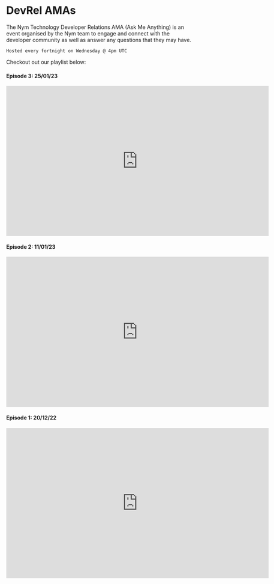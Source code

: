 # DevRel AMAs

The Nym Technology Developer Relations AMA (Ask Me Anything) is an event organised by the Nym team to engage and connect with the developer community as well as answer any questions that they may have. 

```admonish info
Hosted every fortnight on Wednesday @ 4pm UTC
```

Checkout out our playlist below:

#### Episode 3: 25/01/23

<iframe width="700" height="400" src="https://www.youtube.com/embed/Uytu2a8mNEw" title="YouTube video player" frameborder="0" allow="accelerometer; autoplay; clipboard-write; encrypted-media; gyroscope; picture-in-picture; web-share" allowfullscreen></iframe>

#### Episode 2: 11/01/23

<iframe width="700" height="400" src="https://www.youtube.com/embed/smPPle_I8T8" title="YouTube video player" frameborder="0" allow="accelerometer; autoplay; clipboard-write; encrypted-media; gyroscope; picture-in-picture; web-share" allowfullscreen></iframe>

#### Episode 1: 20/12/22

<iframe width="700" height="400" src="https://www.youtube.com/embed/0kVXR7aNOyg" title="YouTube video player" frameborder="0" allow="accelerometer; autoplay; clipboard-write; encrypted-media; gyroscope; picture-in-picture; web-share" allowfullscreen></iframe>

